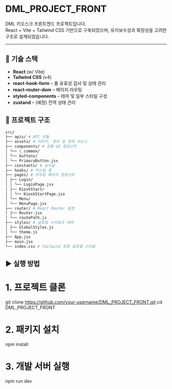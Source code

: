 # DML_PROJECT_FRONT

DML 키오스크 프론트엔드 프로젝트입니다.  
React + Vite + Tailwind CSS 기반으로 구축되었으며, 유지보수성과 확장성을 고려한 구조로 설계되었습니다.

---

## 🔧 기술 스택

- **React** (w/ Vite)
- **Tailwind CSS** (v4)
- **react-hook-form** – 폼 유효성 검사 및 상태 관리
- **react-router-dom** – 페이지 라우팅
- **styled-components** – 테마 및 일부 스타일 구성
- **zustand** – (예정) 전역 상태 관리

## 📁 프로젝트 구조

```bash
src/
├── apis/ # API 모듈
├── assets/ # 이미지, 폰트 등 정적 리소스
├── components/ # 공통 UI 컴포넌트
│ └── \_common/
│ └── buttons/
│ └── PrimaryButton.jsx
├── constants/ # 상수값
├── hooks/ # 커스텀 훅
├── pages/ # 라우팅 페이지 컴포넌트
│ ├── Login/
│ │ └── LoginPage.jsx
│ ├── KioskStart/
│ │ └── KioskStartPage.jsx
│ └── Menu/
│ └── MenuPage.jsx
├── router/ # React Router 설정
│ ├── Router.jsx
│ └── routePath.js
├── styles/ # 글로벌 스타일과 테마
│ ├── GlobalStyles.js
│ └── theme.js
├── App.jsx
├── main.jsx
└── index.css # Tailwind 포함 글로벌 스타일
```

## ▶️ 실행 방법

# 1. 프로젝트 클론

git clone https://github.com/your-username/DML_PROJECT_FRONT.git
cd DML_PROJECT_FRONT

# 2. 패키지 설치

npm install

# 3. 개발 서버 실행

npm run dev
